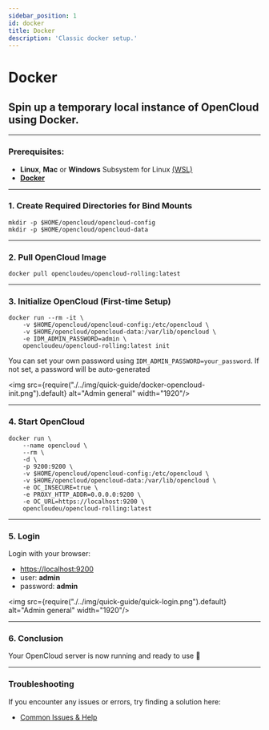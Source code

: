 ```yaml
---
sidebar_position: 1
id: docker
title: Docker
description: 'Classic docker setup.'
---
```


# Docker

## Spin up a temporary local instance of OpenCloud using **Docker**.

---

### **Prerequisites:**

- **Linux**, **Mac** or **Windows** Subsystem for Linux [(WSL)](https://learn.microsoft.com/en-us/windows/wsl/install)
- [**Docker**](https://docs.docker.com/compose/install/)

---

### 1. Create Required Directories for Bind Mounts

```Shell
mkdir -p $HOME/opencloud/opencloud-config
mkdir -p $HOME/opencloud/opencloud-data
```

---

### 2. Pull OpenCloud Image

```Shell
docker pull opencloudeu/opencloud-rolling:latest
```

---

### 3. Initialize OpenCloud (First-time Setup)

```Shell
docker run --rm -it \
    -v $HOME/opencloud/opencloud-config:/etc/opencloud \
    -v $HOME/opencloud/opencloud-data:/var/lib/opencloud \
    -e IDM_ADMIN_PASSWORD=admin \
    opencloudeu/opencloud-rolling:latest init
```

You can set your own password using `IDM_ADMIN_PASSWORD=your_password`. If not set, a password will be auto-generated

<img src={require("./../img/quick-guide/docker-opencloud-init.png").default} alt="Admin general" width="1920"/>

---

### 4. Start OpenCloud

```Shell
docker run \
    --name opencloud \
    --rm \
    -d \
    -p 9200:9200 \
    -v $HOME/opencloud/opencloud-config:/etc/opencloud \
    -v $HOME/opencloud/opencloud-data:/var/lib/opencloud \
    -e OC_INSECURE=true \
    -e PROXY_HTTP_ADDR=0.0.0.0:9200 \
    -e OC_URL=https://localhost:9200 \
    opencloudeu/opencloud-rolling:latest
```

---

### 5. Login

Login with your browser:

- [https://localhost:9200](https://localhost:9200)
- user: **admin**
- password: **admin**

<img src={require("./../img/quick-guide/quick-login.png").default} alt="Admin general" width="1920"/>

---

### 6. Conclusion

Your OpenCloud server is now running and ready to use 🚀

---

### Troubleshooting

If you encounter any issues or errors, try finding a solution here:

- [Common Issues & Help](./../../resources/common-issues.md)
